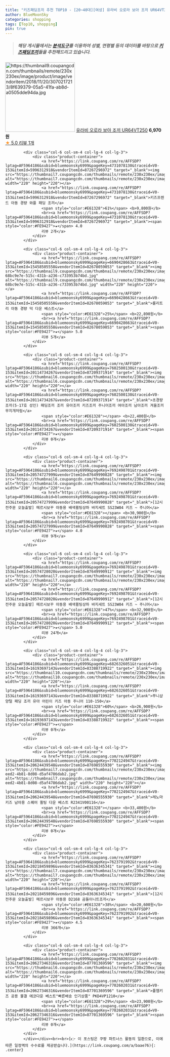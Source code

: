```yaml
---
title: "키즈패딩조끼 추천 TOP10 - [20~40대][여성] 유라비 오로라 보아 조끼 UR64VT250"
author: BlueMoonSky
categories: shopping
tags: [Top10, shopping]
pin: true
---
```


> ##### 해당 게시물에서는 [**분석도구**](https://itemscout.io/)를 이용하여 **성별**, **연령별** 등의 데이터를 바탕으로 [**키즈패딩조끼**](https://link.coupang.com/a/baae76)들을 추천해드리고 있습니다.
<div class="container"><div class="row">
            <div class="col-6 col-sm-4 col-lg-4 col-lg-3">
                <div class="product-container">
                    <a href="https://link.coupang.com/re/AFFSDP?lptag=AF5964186&subid=bluemoonsky6999&pageKey=10274194&traceid=V0-153&itemId=45013358&vendorItemId=3070217213" target="_blank"><img src="https://thumbnail9.coupangcdn.com/thumbnails/remote/230x230ex/image/product/image/vendoritem/2018/11/20/3070217213/8f639379-05a5-41fa-ab8d-a0505dde94da.jpg" alt="https://thumbnail9.coupangcdn.com/thumbnails/remote/230x230ex/image/product/image/vendoritem/2018/11/20/3070217213/8f639379-05a5-41fa-ab8d-a0505dde94da.jpg" width="220" height="220"></a>
                    <a href="https://link.coupang.com/re/AFFSDP?lptag=AF5964186&subid=bluemoonsky6999&pageKey=10274194&traceid=V0-153&itemId=45013358&vendorItemId=3070217213" target="_blank">유라비 오로라 보아 조끼 UR64VT250</a>
                    <span style="color:#E61328"></span> <b>6,970원</b>
                    <br><a href="https://link.coupang.com/re/AFFSDP?lptag=AF5964186&subid=bluemoonsky6999&pageKey=10274194&traceid=V0-153&itemId=45013358&vendorItemId=3070217213" target="_blank"><span style="color:#FE9427">★</span> 5.0
                    리뷰 1개</a>
                </div>
            </div>
            
            <div class="col-6 col-sm-4 col-lg-4 col-lg-3">
                <div class="product-container">
                    <a href="https://link.coupang.com/re/AFFSDP?lptag=AF5964186&subid=bluemoonsky6999&pageKey=4731078130&traceid=V0-153&itemId=5996312918&vendorItemId=87267296972" target="_blank"><img src="https://thumbnail7.coupangcdn.com/thumbnails/remote/230x230ex/image/vendor_inventory/c2db/d85ce9e7138c21b37ec6164d48050fe6db28fdf4ac91ede4887846d06d76.jpg" alt="https://thumbnail7.coupangcdn.com/thumbnails/remote/230x230ex/image/vendor_inventory/c2db/d85ce9e7138c21b37ec6164d48050fe6db28fdf4ac91ede4887846d06d76.jpg" width="220" height="220"></a>
                    <a href="https://link.coupang.com/re/AFFSDP?lptag=AF5964186&subid=bluemoonsky6999&pageKey=4731078130&traceid=V0-153&itemId=5996312918&vendorItemId=87267296972" target="_blank">키즈프렌드 아동 경량 와플 패딩 조끼</a>
                    <span style="color:#E61328">61%</span> <b>9,800원</b>
                    <br><a href="https://link.coupang.com/re/AFFSDP?lptag=AF5964186&subid=bluemoonsky6999&pageKey=4731078130&traceid=V0-153&itemId=5996312918&vendorItemId=87267296972" target="_blank"><span style="color:#FE9427">★</span> 4.0
                    리뷰 2개</a>
                </div>
            </div>
            
            <div class="col-6 col-sm-4 col-lg-4 col-lg-3">
                <div class="product-container">
                    <a href="https://link.coupang.com/re/AFFSDP?lptag=AF5964186&subid=bluemoonsky6999&pageKey=6690428663&traceid=V0-153&itemId=15458505558&vendorItemId=82678059053" target="_blank"><img src="https://thumbnail9.coupangcdn.com/thumbnails/remote/230x230ex/image/retail/images/9531569084080880-68bc9e7e-515c-431b-a236-c733953b74bd.jpg" alt="https://thumbnail9.coupangcdn.com/thumbnails/remote/230x230ex/image/retail/images/9531569084080880-68bc9e7e-515c-431b-a236-c733953b74bd.jpg" width="220" height="220"></a>
                    <a href="https://link.coupang.com/re/AFFSDP?lptag=AF5964186&subid=bluemoonsky6999&pageKey=6690428663&traceid=V0-153&itemId=15458505558&vendorItemId=82678059053" target="_blank">롤리트리 아동 경량 덕 다운 베스트</a>
                    <span style="color:#E61328">25%</span> <b>22,890원</b>
                    <br><a href="https://link.coupang.com/re/AFFSDP?lptag=AF5964186&subid=bluemoonsky6999&pageKey=6690428663&traceid=V0-153&itemId=15458505558&vendorItemId=82678059053" target="_blank"><span style="color:#FE9427">★</span> 5.0
                    리뷰 5개</a>
                </div>
            </div>
            
            <div class="col-6 col-sm-4 col-lg-4 col-lg-3">
                <div class="product-container">
                    <a href="https://link.coupang.com/re/AFFSDP?lptag=AF5964186&subid=bluemoonsky6999&pageKey=7602500130&traceid=V0-153&itemId=20114734267&vendorItemId=87209371914" target="_blank"><img src="https://thumbnail6.coupangcdn.com/thumbnails/remote/230x230ex/image/vendor_inventory/3f22/84b7f1e46caffec91a1c2e2c6ef36910ba97bdcced19d7db7663bdadcaf6.jpg" alt="https://thumbnail6.coupangcdn.com/thumbnails/remote/230x230ex/image/vendor_inventory/3f22/84b7f1e46caffec91a1c2e2c6ef36910ba97bdcced19d7db7663bdadcaf6.jpg" width="220" height="220"></a>
                    <a href="https://link.coupang.com/re/AFFSDP?lptag=AF5964186&subid=bluemoonsky6999&pageKey=7602500130&traceid=V0-153&itemId=20114734267&vendorItemId=87209371914" target="_blank">초경량조끼(5-17호 성인) 패딩조끼 조끼 유아조끼 키즈조끼 주니어조끼 여아조끼 남아조끼 겨울조끼 무지개처럼</a>
                    <span style="color:#E61328"></span> <b>22,400원</b>
                    <br><a href="https://link.coupang.com/re/AFFSDP?lptag=AF5964186&subid=bluemoonsky6999&pageKey=7602500130&traceid=V0-153&itemId=20114734267&vendorItemId=87209371914" target="_blank"><span style="color:#FE9427">★</span> 
                    리뷰 0개</a>
                </div>
            </div>
            
            <div class="col-6 col-sm-4 col-lg-4 col-lg-3">
                <div class="product-container">
                    <a href="https://link.coupang.com/re/AFFSDP?lptag=AF5964186&subid=bluemoonsky6999&pageKey=7692498701&traceid=V0-153&itemId=20574727999&vendorItemId=87649990828" target="_blank"><img src="https://thumbnail6.coupangcdn.com/thumbnails/remote/230x230ex/image/vendor_inventory/7409/b0e1af8df448273f996522a437c9ddfb71253f0f50aea8be4f97d5fc58e9.jpg" alt="https://thumbnail6.coupangcdn.com/thumbnails/remote/230x230ex/image/vendor_inventory/7409/b0e1af8df448273f996522a437c9ddfb71253f0f50aea8be4f97d5fc58e9.jpg" width="220" height="220"></a>
                    <a href="https://link.coupang.com/re/AFFSDP?lptag=AF5964186&subid=bluemoonsky6999&pageKey=7692498701&traceid=V0-153&itemId=20574727999&vendorItemId=87649990828" target="_blank">[12시전주문 오늘출발] 메르시보꾸 아동용 배색퀼팅상하 바지세트 SS23W04 키즈 ~ 주니어</a>
                    <span style="color:#E61328"></span> <b>30,900원</b>
                    <br><a href="https://link.coupang.com/re/AFFSDP?lptag=AF5964186&subid=bluemoonsky6999&pageKey=7692498701&traceid=V0-153&itemId=20574727999&vendorItemId=87649990828" target="_blank"><span style="color:#FE9427">★</span> 4.0
                    리뷰 9개</a>
                </div>
            </div>
            
            <div class="col-6 col-sm-4 col-lg-4 col-lg-3">
                <div class="product-container">
                    <a href="https://link.coupang.com/re/AFFSDP?lptag=AF5964186&subid=bluemoonsky6999&pageKey=7692498701&traceid=V0-153&itemId=20574728020&vendorItemId=87649990912" target="_blank"><img src="https://thumbnail7.coupangcdn.com/thumbnails/remote/230x230ex/image/vendor_inventory/4295/03d36c13e3fe2e974e099ef1100854617a150f5ea4795fd8dd064f45d88f.jpg" alt="https://thumbnail7.coupangcdn.com/thumbnails/remote/230x230ex/image/vendor_inventory/4295/03d36c13e3fe2e974e099ef1100854617a150f5ea4795fd8dd064f45d88f.jpg" width="220" height="220"></a>
                    <a href="https://link.coupang.com/re/AFFSDP?lptag=AF5964186&subid=bluemoonsky6999&pageKey=7692498701&traceid=V0-153&itemId=20574728020&vendorItemId=87649990912" target="_blank">[12시전주문 오늘출발] 메르시보꾸 아동용 배색퀼팅상하 바지세트 SS23W04 키즈 ~ 주니어</a>
                    <span style="color:#E61328">47%</span> <b>32,900원</b>
                    <br><a href="https://link.coupang.com/re/AFFSDP?lptag=AF5964186&subid=bluemoonsky6999&pageKey=7692498701&traceid=V0-153&itemId=20574728020&vendorItemId=87649990912" target="_blank"><span style="color:#FE9427">★</span> 5.0
                    리뷰 24개</a>
                </div>
            </div>
            
            <div class="col-6 col-sm-4 col-lg-4 col-lg-3">
                <div class="product-container">
                    <a href="https://link.coupang.com/re/AFFSDP?lptag=AF5964186&subid=bluemoonsky6999&pageKey=6826326051&traceid=V0-153&itemId=16193697143&vendorItemId=83388719922" target="_blank"><img src="https://thumbnail10.coupangcdn.com/thumbnails/remote/230x230ex/image/vendor_inventory/b08a/aeb20dfb27cd5068a94d7caa7895ec472e6b29eb6e9f4178a51b655cb5da.jpg" alt="https://thumbnail10.coupangcdn.com/thumbnails/remote/230x230ex/image/vendor_inventory/b08a/aeb20dfb27cd5068a94d7caa7895ec472e6b29eb6e9f4178a51b655cb5da.jpg" width="220" height="220"></a>
                    <a href="https://link.coupang.com/re/AFFSDP?lptag=AF5964186&subid=bluemoonsky6999&pageKey=6826326051&traceid=V0-153&itemId=16193697143&vendorItemId=83388719922" target="_blank">쭈니샵 양털 패딩 조끼 유아 어린이 키즈 아동 주니어 110-150</a>
                    <span style="color:#E61328">60%</span> <b>26,900원</b>
                    <br><a href="https://link.coupang.com/re/AFFSDP?lptag=AF5964186&subid=bluemoonsky6999&pageKey=6826326051&traceid=V0-153&itemId=16193697143&vendorItemId=83388719922" target="_blank"><span style="color:#FE9427">★</span> 
                    리뷰 0개</a>
                </div>
            </div>
            
            <div class="col-6 col-sm-4 col-lg-4 col-lg-3">
                <div class="product-container">
                    <a href="https://link.coupang.com/re/AFFSDP?lptag=AF5964186&subid=bluemoonsky6999&pageKey=7702124947&traceid=V0-153&itemId=20624439548&vendorItemId=87698555930" target="_blank"><img src="https://thumbnail7.coupangcdn.com/thumbnails/remote/230x230ex/image/retail/images/2023/11/07/16/3/e62bc1b5-eed2-4b81-8d08-d5af4786dab2.jpg" alt="https://thumbnail7.coupangcdn.com/thumbnails/remote/230x230ex/image/retail/images/2023/11/07/16/3/e62bc1b5-eed2-4b81-8d08-d5af4786dab2.jpg" width="220" height="220"></a>
                    <a href="https://link.coupang.com/re/AFFSDP?lptag=AF5964186&subid=bluemoonsky6999&pageKey=7702124947&traceid=V0-153&itemId=20624439548&vendorItemId=87698555930" target="_blank">레노마키즈 남아용 스퀘어 퀼팅 다운 베스트 R2341V00116</a>
                    <span style="color:#E61328"></span> <b>33,400원</b>
                    <br><a href="https://link.coupang.com/re/AFFSDP?lptag=AF5964186&subid=bluemoonsky6999&pageKey=7702124947&traceid=V0-153&itemId=20624439548&vendorItemId=87698555930" target="_blank"><span style="color:#FE9427">★</span> 
                    리뷰 0개</a>
                </div>
            </div>
            
            <div class="col-6 col-sm-4 col-lg-4 col-lg-3">
                <div class="product-container">
                    <a href="https://link.coupang.com/re/AFFSDP?lptag=AF5964186&subid=bluemoonsky6999&pageKey=7623791992&traceid=V0-153&itemId=20218459896&vendorItemId=83636345341" target="_blank"><img src="https://thumbnail7.coupangcdn.com/thumbnails/remote/230x230ex/image/vendor_inventory/5f2c/38002c79eaec3739b8a258f3a0f3307972cf91d1901236b208c09c720826.jpg" alt="https://thumbnail7.coupangcdn.com/thumbnails/remote/230x230ex/image/vendor_inventory/5f2c/38002c79eaec3739b8a258f3a0f3307972cf91d1901236b208c09c720826.jpg" width="220" height="220"></a>
                    <a href="https://link.coupang.com/re/AFFSDP?lptag=AF5964186&subid=bluemoonsky6999&pageKey=7623791992&traceid=V0-153&itemId=20218459896&vendorItemId=83636345341" target="_blank">[12시전주문 오늘출발] 메르시보꾸 아동용 D2168 곰돌이니트조끼</a>
                    <span style="color:#E61328">38%</span> <b>20,600원</b>
                    <br><a href="https://link.coupang.com/re/AFFSDP?lptag=AF5964186&subid=bluemoonsky6999&pageKey=7623791992&traceid=V0-153&itemId=20218459896&vendorItemId=83636345341" target="_blank"><span style="color:#FE9427">★</span> 4.5
                    리뷰 366개</a>
                </div>
            </div>
            
            <div class="col-6 col-sm-4 col-lg-4 col-lg-3">
                <div class="product-container">
                    <a href="https://link.coupang.com/re/AFFSDP?lptag=AF5964186&subid=bluemoonsky6999&pageKey=7702602031&traceid=V0-153&itemId=20627346316&vendorItemId=87701369596" target="_blank"><img src="https://thumbnail6.coupangcdn.com/thumbnails/remote/230x230ex/image/vendor_inventory/115f/e48602ec5127c2410a66e71aea3145247d494951d1595d143de29e035495.jpg" alt="https://thumbnail6.coupangcdn.com/thumbnails/remote/230x230ex/image/vendor_inventory/115f/e48602ec5127c2410a66e71aea3145247d494951d1595d143de29e035495.jpg" width="220" height="220"></a>
                    <a href="https://link.coupang.com/re/AFFSDP?lptag=AF5964186&subid=bluemoonsky6999&pageKey=7702602031&traceid=V0-153&itemId=20627346316&vendorItemId=87701369596" target="_blank">폴햄키즈 공용 물결 에코다운 베스트"빠른배송 인기상품" PKD4VP1210</a>
                    <span style="color:#E61328">29%</span> <b>23,900원</b>
                    <br><a href="https://link.coupang.com/re/AFFSDP?lptag=AF5964186&subid=bluemoonsky6999&pageKey=7702602031&traceid=V0-153&itemId=20627346316&vendorItemId=87701369596" target="_blank"><span style="color:#FE9427">★</span> 
                    리뷰 0개</a>
                </div>
            </div>
            </div></div><br><br>[👉 이 포스팅은 쿠팡 파트너스 활동의 일환으로, 이에 따른 일정액의 수수료를 제공받습니다.](https://link.coupang.com/a/baae76){: .center}